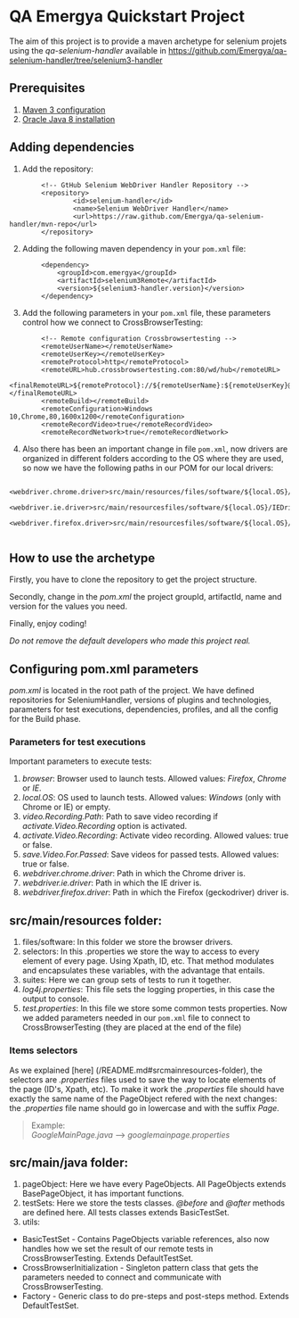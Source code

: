 # QA Emergya Quickstart Project
The aim of this project is to provide a maven archetype for selenium projets using the _qa-selenium-handler_ available in https://github.com/Emergya/qa-selenium-handler/tree/selenium3-handler

## Prerequisites
1. [Maven 3 configuration](/documentation/prerequisites/maven3Installation.md)
2. [Oracle Java 8 installation](/documentation/prerequisites/java8Installation.md)

## Adding dependencies
 1. Add the repository:

```
        <!-- GtHub Selenium WebDriver Handler Repository -->
        <repository>
                <id>selenium-handler</id>
                <name>Selenium WebDriver Handler</name>
                <url>https://raw.github.com/Emergya/qa-selenium-handler/mvn-repo</url>
        </repository>
```
 2. Adding the following maven dependency in your ```pom.xml``` file:
 
```
		<dependency>
			<groupId>com.emergya</groupId>
			<artifactId>selenium3Remote</artifactId>
			<version>${selenium3-handler.version}</version>
		</dependency>
```
3. Add the following parameters in your ```pom.xml``` file, these parameters control how we connect
to CrossBrowserTesting:

```
		<!-- Remote configuration Crossbrowsertesting -->
		<remoteUserName></remoteUserName>
		<remoteUserKey></remoteUserKey>
		<remoteProtocol>http</remoteProtocol>
		<remoteURL>hub.crossbrowsertesting.com:80/wd/hub</remoteURL>
		<finalRemoteURL>${remoteProtocol}://${remoteUserName}:${remoteUserKey}@${remoteURL}</finalRemoteURL>
		<remoteBuild></remoteBuild>
		<remoteConfiguration>Windows 10,Chrome,80,1600x1200</remoteConfiguration>
		<remoteRecordVideo>true</remoteRecordVideo>
		<remoteRecordNetwork>true</remoteRecordNetwork>
```

4. Also there has been an important change in file ```pom.xml```, now drivers are organized in different
folders according to the OS where they are used, so now we have the following paths in our POM for our local drivers:

```
		<webdriver.chrome.driver>src/main/resources/files/software/${local.OS}/chromedriver</webdriver.chrome.driver>
		<webdriver.ie.driver>src/main/resourcesfiles/software/${local.OS}/IEDriverServer.exe</webdriver.ie.driver>
		<webdriver.firefox.driver>src/main/resourcesfiles/software/${local.OS}/geckodriver</webdriver.firefox.driver>
		
```


## How to use the archetype
Firstly, you have to clone the repository to get the project structure.

Secondly, change in the _pom.xml_ the project groupId, artifactId, name and version for the values you need.

Finally, enjoy coding!

_Do not remove the default developers who made this project real._

## Configuring pom.xml parameters
_pom.xml_ is located in the root path of the project. We have defined repositories for SeleniumHandler, versions of plugins and technologies, parameters for test executions, dependencies, profiles, and all the config for the Build phase. 

### Parameters for test executions
Important parameters to execute tests:

1. _browser_: Browser used to launch tests. Allowed values: _Firefox_, _Chrome_ or _IE_.
2. _local.OS_: OS used to launch tests. Allowed values: _Windows_ (only with Chrome or IE) or empty.
3. _video.Recording.Path_: Path to save video recording if _activate.Video.Recording_ option is activated.
4. _activate.Video.Recording_: Activate video recording. Allowed values: true or false.
5. _save.Video.For.Passed_: Save videos for passed tests. Allowed values: true or false.
6. _webdriver.chrome.driver_: Path in which the Chrome driver is.
7. _webdriver.ie.driver_: Path in which the IE driver is.
8. _webdriver.firefox.driver_: Path in which the Firefox (geckodriver) driver is.

## src/main/resources folder:
1. files/software: In this folder we store the browser drivers.
2. selectors: In this .properties we store the way to access to every element of every page. Using Xpath, ID, etc. That method modulates and encapsulates these variables, with the advantage that entails.
3. suites: Here we can group sets of tests to run it together.
4. _log4j.properties_: This file sets the logging properties, in this case the output to console.
5. _test.properties_: In this file we store some common tests properties. Now we added parameters needed in our ```pom.xml``` file to connect to CrossBrowserTesting (they are placed at the end of the file)

### Items selectors
As we explained [here] (/README.md#srcmainresources-folder), the selectors are _.properties_ files used to save the way to locate elements of the page (ID's, Xpath, etc). To make it work the _.properties_ file should have exactly the same name of the PageObject refered with the next changes: the _.properties_ file name should go in lowercase and with the suffix _Page_.
> Example:  
_GoogleMainPage.java_ --> _googlemainpage.properties_
>

## src/main/java folder:
1. pageObject: Here we have every PageObjects. All PageObjects extends BasePageObject, it has important functions.
2. testSets: Here we store the tests classes. _@before_ and _@after_ methods are defined here. All tests classes extends BasicTestSet.
3. utils: 
 * BasicTestSet - Contains PageObjects variable references, also now handles how we set the result of our remote tests in CrossBrowserTesting. Extends DefaultTestSet.
 * CrossBrowserInitialization - Singleton pattern class that gets the parameters needed to connect and communicate with CrossBrowserTesting.
 * Factory - Generic class to do pre-steps and post-steps method. Extends DefaultTestSet.